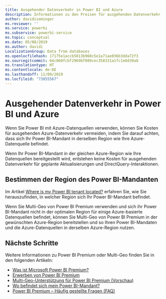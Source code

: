 ```yaml
---
title: Ausgehender Datenverkehr in Power BI und Azure
description: Informationen zu den Preisen für ausgehenden Datenverkehr in Azure und Power BI basierend auf dem Standort des Mandanten und Power BI Premium
author: davidiseminger
ms.reviewer: ''
ms.service: powerbi
ms.subservice: powerbi-service
ms.topic: conceptual
ms.date: 05/08/2019
ms.author: davidi
LocalizationGroup: Data from databases
ms.openlocfilehash: 17175e1accb5013b960c5e1a71ae036b3dda72f3
ms.sourcegitcommit: 64c860fcbf2969bf089cec358331a1fc1e0d39a8
ms.translationtype: HT
ms.contentlocale: de-DE
ms.lasthandoff: 11/09/2019
ms.locfileid: "73855567"
---
```

# <a name="power-bi-and-azure-egress"></a>Ausgehender Datenverkehr in Power BI und Azure

Wenn Sie Power BI mit Azure-Datenquellen verwenden, können Sie Kosten für ausgehenden Azure-Datenverkehr vermeiden, indem Sie darauf achten, dass sich Ihr Power BI-Mandant in derselben Region wie Ihre Azure-Datenquelle befindet.

Wenn Ihr Power BI-Mandant in der gleichen Azure-Region wie Ihre Datenquellen bereitgestellt wird, entstehen keine Kosten für ausgehenden Datenverkehr für geplante Aktualisierungen und DirectQuery-Interaktionen. 

## <a name="determining-where-your-power-bi-tenant-is-located"></a>Bestimmen der Region des Power BI-Mandanten

Im Artikel [Where is my Power BI tenant located?](service-admin-where-is-my-tenant-located.md) erfahren Sie, wie Sie herauszufinden, in welcher Region sich Ihr Power BI-Mandant befindet.

Wenn Sie Multi-Geo von Power BI Premium verwenden und sich ihr Power BI-Mandant nicht in der optimalen Region für einige Azure-basierte Datenquellen befindet, können Sie Multi-Geo von Power BI Premium in der gewünschten Azure-Region bereitstellen und so Ihren Power BI-Mandaten und die Azure-Datenquellen in derselben Azure-Region nutzen.

## <a name="next-steps"></a>Nächste Schritte

Weitere Informationen zu Power BI Premium oder Multi-Geo finden Sie in den folgenden Artikeln:

* [Was ist Microsoft Power BI Premium?](service-premium-what-is.md)
* [Erwerben von Power BI Premium](service-admin-premium-purchase.md)
* [Multi-Geo-Unterstützung für Power BI Premium (Vorschau)](service-admin-premium-multi-geo.md)
* [Wo befindet sich mein Power BI-Mandant?](service-admin-where-is-my-tenant-located.md)
* [Power BI Premium – Häufig gestellte Fragen (FAQ)](service-premium-faq.md)


